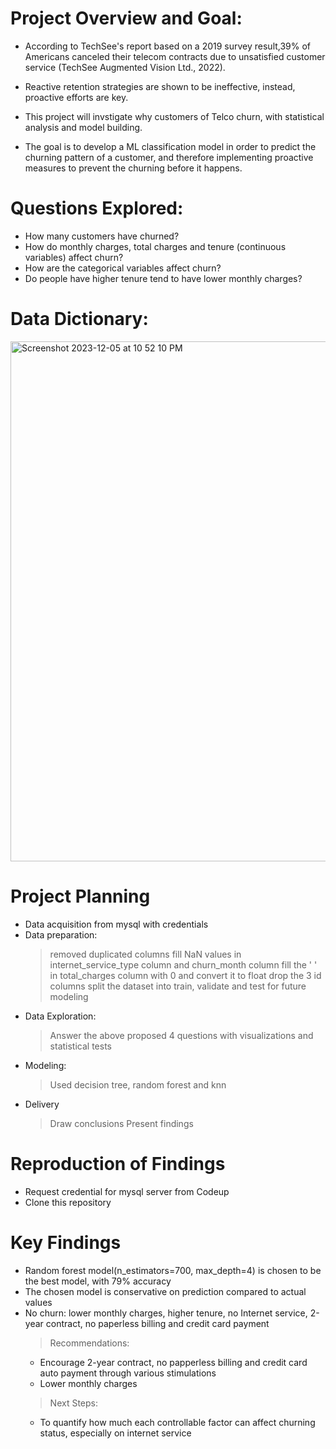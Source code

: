 # Project Overview and Goal:

- According to TechSee's report based on a 2019 survey result,39% of Americans canceled their telecom contracts due to unsatisfied customer service (TechSee Augmented Vision Ltd., 2022).

- Reactive retention strategies are shown to be ineffective, instead, proactive efforts are key.

- This project will invstigate why customers of Telco churn, with statistical analysis and model building.

- The goal is to develop a ML classification model in order to predict the churning pattern of a customer, and therefore implementing proactive measures to prevent the churning before it happens.

# Questions Explored:
- How many customers have churned?
- How do monthly charges, total charges and tenure (continuous variables) affect churn?
- How are the categorical variables affect churn?
- Do people have higher tenure tend to have lower monthly charges?

# Data Dictionary:

<img width="832" alt="Screenshot 2023-12-05 at 10 52 10 PM" src="https://github.com/kelseyhangyu/Telcos_Customer_Churn_Drivers/assets/146888019/bdba72eb-b18b-48b6-a5ec-ba1058d9a12b">


# Project Planning
- Data acquisition from mysql with credentials
- Data preparation:
  > removed duplicated columns
  > fill NaN values in internet_service_type column and churn_month column
  > fill the ' ' in total_charges column with 0 and convert it to float
  > drop the 3 id columns
  > split the dataset into train, validate and test for future modeling
- Data Exploration:
  > Answer the above proposed 4 questions with visualizations and statistical tests
- Modeling:
  > Used decision tree, random forest and knn
- Delivery
  > Draw conclusions
  > Present findings

# Reproduction of Findings
- Request credential for mysql server from Codeup
- Clone this repository

# Key Findings
- Random forest model(n_estimators=700, max_depth=4) is chosen to be the best model, with 79% accuracy
- The chosen model is conservative on prediction compared to actual values
- No churn: lower monthly charges, higher tenure, no Internet service, 2-year contract, no paperless billing and credit card payment
  > Recommendations:
     - Encourage 2-year contract, no papperless billing and credit card auto payment through various stimulations
     - Lower monthly charges
  > Next Steps:
  - To quantify how much each controllable factor can affect churning status, especially on internet service
